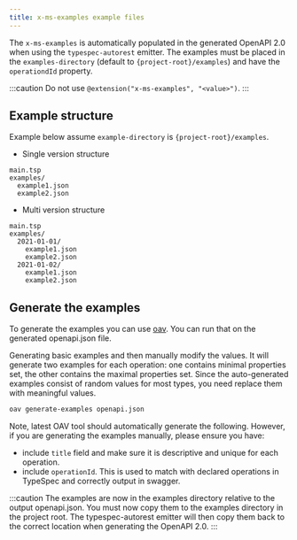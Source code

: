 ```yaml
---
title: x-ms-examples example files
---
```


The `x-ms-examples` is automatically populated in the generated OpenAPI 2.0 when using the `typespec-autorest` emitter.
The examples must be placed in the `examples-directory` (default to `{project-root}/examples`) and have the `operationdId` property.

:::caution
Do not use `@extension("x-ms-examples", "<value>")`.
:::

## Example structure

Example below assume `example-directory` is `{project-root}/examples`.

- Single version structure

```
main.tsp
examples/
  example1.json
  example2.json
```

- Multi version structure

```
main.tsp
examples/
  2021-01-01/
    example1.json
    example2.json
  2021-01-02/
    example1.json
    example2.json
```

## Generate the examples

To generate the examples you can use [oav](https://github.com/Azure/oav). You can run that on the generated openapi.json file.

Generating basic examples and then manually modify the values. It will generate two examples for each operation: one contains minimal properties set, the other contains the maximal properties set. Since the auto-generated examples consist of random values for most types, you need replace them with meaningful values.

```bash
oav generate-examples openapi.json
```

Note, latest OAV tool should automatically generate the following. However, if you are generating the examples manually, please ensure you have:

- include `title` field and make sure it is descriptive and unique for each operation.
- include `operationId`. This is used to match with declared operations in TypeSpec and correctly output in swagger.

:::caution
The examples are now in the examples directory relative to the output openapi.json. You must now copy them to the examples directory in the project root. The typespec-autorest emitter will then copy them back to the correct location when generating the OpenAPI 2.0.
:::
